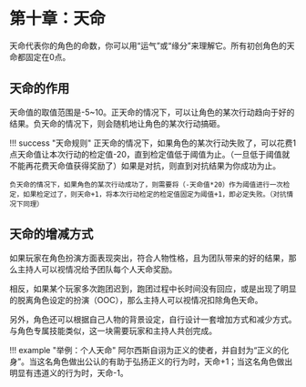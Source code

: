 # 第十章：天命

天命代表你的角色的命数，你可以用“运气”或“缘分”来理解它。所有初创角色的天命都固定在0点。

## 天命的作用

天命值的取值范围是-5~10。正天命的情况下，可以让角色的某次行动趋向于好的结果。负天命的情况下，则会随机地让角色的某次行动搞砸。

!!! success "天命规则"
    正天命的情况下，如果角色的某次行动失败了，可以花费1点天命值让本次行动的检定值-20，直到检定值低于阈值为止。（一旦低于阈值就不能再花费天命值获得奖励了）如果是对抗，则直到对抗结果为你成功为止。

    负天命的情况下，如果角色的某次行动成功了，则需要将（-天命值*20）作为阈值进行一次检定，如果检定过了，则天命+1，将本次行动检定的检定值固定为阈值+1，即必定失败。（对抗情况下同理）

## 天命的增减方式

如果玩家在角色扮演方面表现突出，符合人物性格，且为团队带来的好的结果，那么主持人可以视情况给予团队每个人天命奖励。

相反，如果某个玩家多次跑团迟到，跑团过程中长时间没有回应，或是出现了明显的脱离角色设定的扮演（OOC），那么主持人可以视情况扣除角色天命。

另外，角色还可以根据自己人物的背景设定，自行设计一套增加方式和减少方式。与角色专属技能类似，这一块需要玩家和主持人共创完成。

!!! example "举例：个人天命"
    阿尔西斯自诩为正义的使者，并自封为“正义的化身”。当这名角色做出公认的有助于弘扬正义的行为时，天命+1；当这名角色做出明显有违道义的行为时，天命-1。

